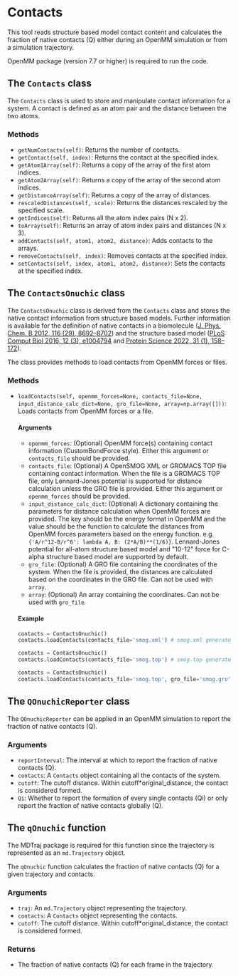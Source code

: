 # Contacts
This tool reads structure based model contact content and calculates the fraction of native contacts (Q) either during an OpenMM simulation or from a simulation trajectory.

OpenMM package (version 7.7 or higher) is required to run the code.

## The `Contacts` class

The `Contacts` class is used to store and manipulate contact information for a system. A contact is defined as an atom pair and the distance between the two atoms.

### Methods

- `getNumContacts(self)`: Returns the number of contacts.   
- `getContact(self, index)`: Returns the contact at the specified index.   
- `getAtom1Array(self)`: Returns a copy of the array of the first atom indices.   
- `getAtom2Array(self)`: Returns a copy of the array of the second atom indices.   
- `getDistanceArray(self)`: Returns a copy of the array of distances.   
- `rescaledDistances(self, scale)`: Returns the distances rescaled by the specified scale.   
- `getIndices(self)`: Returns all the atom index pairs (N x 2).   
- `toArray(self)`: Returns an array of atom index pairs and distances (N x 3).   
- `addContacts(self, atom1, atom2, distance)`: Adds contacts to the arrays.   
- `removeContacts(self, index)`: Removes contacts at the specified index.   
- `setContacts(self, index, atom1, atom2, distance)`: Sets the contacts at the specified index.   

## The `ContactsOnuchic` class

The `ContactsOnuchic` class is derived from the `Contacts` class and stores the native contact information from structure based models. Further information is available for the definition of native contacts in a biomolecule ([J. Phys. Chem. B 2012, 116 (29), 8692–8702](https://doi.org/10.1021/jp300852d)) and the structure based model ([PLoS Comput Biol 2016, 12 (3), e1004794](https://doi.org/10.1371/journal.pcbi.1004794) and [Protein Science 2022, 31 (1), 158–172](https://doi.org/10.1002/pro.4209)).

The class provides methods to load contacts from OpenMM forces or files.

### Methods

- `loadContacts(self, openmm_forces=None, contacts_file=None, input_distance_calc_dict=None, gro_file=None, array=np.array([]))`: Loads contacts from OpenMM forces or a file. 

    #### Arguments

    - `openmm_forces`: (Optional) OpenMM force(s) containing contact information (CustomBondForce style). Either this argument or `contacts_file` should be provided.   
    - `contacts_file`: (Optional) A OpenSMOG XML or GROMACS TOP file containing contact information. When the file is a GROMACS TOP file, only Lennard-Jones potential is supported for distance calculation unless the GRO file is provided. Either this argument or `openmm_forces` should be provided.   
    - `input_distance_calc_dict`: (Optional) A dictionary containing the parameters for distance calculation when OpenMM forces are provided. The key should be the energy format in OpenMM and the value should be the function to calculate the distances from OpenMM forces parameters based on the energy function. e.g. `{'A/r^12-B/r^6': lambda A, B: (2*A/B)**(1/6)}`. Lennard-Jones potential for all-atom structure based model and "10-12" force for C-alpha structure based model are supported by default.   
    - `gro_file`: (Optional) A GRO file containing the coordinates of the system. When the file is provided, the distances are calculated based on the coordinates in the GRO file. Can not be used with `array`.   
    - `array`: (Optional) An array containing the coordinates. Can not be used with `gro_file`.   

    #### Example

    ```python
    contacts = ContactsOnuchic()
    contacts.loadContacts(contacts_file='smog.xml') # smog.xml generated by SMOG 2 for OpenSMOG
    ```
    ```python
    contacts = ContactsOnuchic()
    contacts.loadContacts(contacts_file='smog.top') # smog.top generated by SMOG 2 for GROMACS
    ```
    ```python
    contacts = ContactsOnuchic()
    contacts.loadContacts(contacts_file='smog.top', gro_file='smog.gro') # self defined smog.top and native structure smog.gro
    ```

## The `QOnuchicReporter` class

The `QOnuchicReporter` can be applied in an OpenMM simulation to report the fraction of native contacts (Q).

### Arguments

- `reportInterval`: The interval at which to report the fraction of native contacts (Q).   
- `contacts`: A `Contacts` object containing all the contacts of the system.   
- `cutoff`: The cutoff distance. Within cutoff*original_distance, the contact is considered formed.   
- `Qi`: Whether to report the formation of every single contacts (Qi) or only report the fraction of native contacts globally (Q).   

## The `qOnuchic` function

The MDTraj package is required for this function since the trajectory is represented as an `md.Trajectory` object.

The `qOnuchic` function calculates the fraction of native contacts (Q) for a given trajectory and contacts.

### Arguments

- `traj`: An `md.Trajectory` object representing the trajectory.   
- `contacts`: A `Contacts` object representing the contacts.   
- `cutoff`: The cutoff distance. Within cutoff*original_distance, the contact is considered formed.   

### Returns

- The fraction of native contacts (Q) for each frame in the trajectory.
